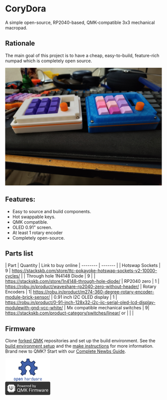 # CoryDora

A simple open-source, RP2040-based, QMK-compatible 3x3 mechanical macropad.

## Rationale

The main goal of this project is to have a cheap, easy-to-build, feature-rich numpad which is completely open source.

<p align="center">
<img src="img/CoryDora_Real.jpg" alt="CoryDora v1" width="600"/>
</p>

## Features:

- Easy to source and build components.
- Hot swappable keys.
- QMK compatible.
- OLED 0.91" screen.
- At least 1 rotary encoder
- Completely open-source.

## Parts list
| Part    | Quantity | Link to buy online
| -------- | ------- |
| Hotswap Sockets  | 9 | https://stackskb.com/store/ttc-pokayoke-hotswap-sockets-v2-10000-cycles/   |
| Through hole 1N4148 Diode | 9 |      | https://stackskb.com/store/1n4148-through-hole-diode/
| RP2040 zero    | 1   | https://robu.in/product/waveshare-rp2040-zero-without-header/
| Rotary Encoders | 1| https://robu.in/product/m274-360-degree-rotary-encoder-module-brick-sensor/
| 0.91 inch I2C OLED display | 1 | https://robu.in/product/0-91-inch-128x32-i2c-iic-serial-oled-lcd-display-modulewith-gnd-vcc-white/
| Mx compatible mechanical switches | 9| https://stackskb.com/product-category/switches/linear/ or 
| | |

## Firmware

Clone [forked QMK](https://github.com/balub/qmk_firmware) repositories and set up the build environment. See the [build environment setup](https://docs.qmk.fm/#/getting_started_build_tools) and the [make instructions](https://docs.qmk.fm/#/getting_started_make_guide) for more information. Brand new to QMK? Start with our [Complete Newbs Guide](https://docs.qmk.fm/#/newbs).

<img src="img/qmk-badge-dark.png" alt="QMK" width="145"/>
